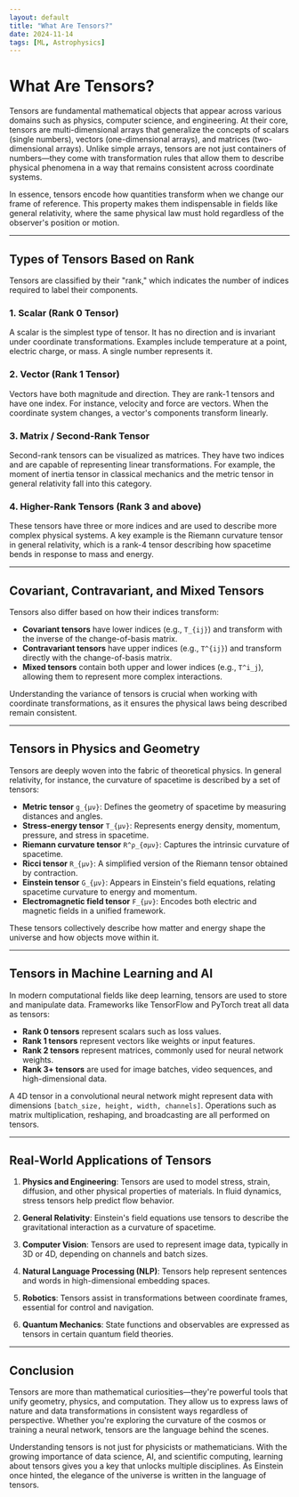 ```yaml
---
layout: default
title: "What Are Tensors?"
date: 2024-11-14
tags: [ML, Astrophysics]
---
```


# What Are Tensors?

Tensors are fundamental mathematical objects that appear across various domains such as physics, computer science, and engineering. At their core, tensors are multi-dimensional arrays that generalize the 
concepts of scalars (single numbers), vectors (one-dimensional arrays), and matrices (two-dimensional arrays). Unlike simple arrays, tensors are not just containers of numbers—they come with transformation 
rules that allow them to describe physical phenomena in a way that remains consistent across coordinate systems.

<!--more-->

In essence, tensors encode how quantities transform when we change our frame of reference. This property makes them indispensable in fields like general relativity, where the same physical law must hold 
regardless of the observer's position or motion.

---

## Types of Tensors Based on Rank

Tensors are classified by their "rank," which indicates the number of indices required to label their components.

### 1. Scalar (Rank 0 Tensor)
A scalar is the simplest type of tensor. It has no direction and is invariant under coordinate transformations. Examples include temperature at a point, electric charge, or mass. A single number represents it.

### 2. Vector (Rank 1 Tensor)
Vectors have both magnitude and direction. They are rank-1 tensors and have one index. For instance, velocity and force are vectors. When the coordinate system changes, a vector's components transform linearly.

### 3. Matrix / Second-Rank Tensor
Second-rank tensors can be visualized as matrices. They have two indices and are capable of representing linear transformations. For example, the moment of inertia tensor in classical mechanics and the metric 
tensor in general relativity fall into this category.

### 4. Higher-Rank Tensors (Rank 3 and above)
These tensors have three or more indices and are used to describe more complex physical systems. A key example is the Riemann curvature tensor in general relativity, which is a rank-4 tensor describing how 
spacetime bends in response to mass and energy.

---

## Covariant, Contravariant, and Mixed Tensors

Tensors also differ based on how their indices transform:

- **Covariant tensors** have lower indices (e.g., `T_{ij}`) and transform with the inverse of the change-of-basis matrix.
- **Contravariant tensors** have upper indices (e.g., `T^{ij}`) and transform directly with the change-of-basis matrix.
- **Mixed tensors** contain both upper and lower indices (e.g., `T^i_j`), allowing them to represent more complex interactions.

Understanding the variance of tensors is crucial when working with coordinate transformations, as it ensures the physical laws being described remain consistent.

---

## Tensors in Physics and Geometry

Tensors are deeply woven into the fabric of theoretical physics. In general relativity, for instance, the curvature of spacetime is described by a set of tensors:

- **Metric tensor** `g_{μν}`: Defines the geometry of spacetime by measuring distances and angles.
- **Stress-energy tensor** `T_{μν}`: Represents energy density, momentum, pressure, and stress in spacetime.
- **Riemann curvature tensor** `R^ρ_{σμν}`: Captures the intrinsic curvature of spacetime.
- **Ricci tensor** `R_{μν}`: A simplified version of the Riemann tensor obtained by contraction.
- **Einstein tensor** `G_{μν}`: Appears in Einstein's field equations, relating spacetime curvature to energy and momentum.
- **Electromagnetic field tensor** `F_{μν}`: Encodes both electric and magnetic fields in a unified framework.

These tensors collectively describe how matter and energy shape the universe and how objects move within it.

---

## Tensors in Machine Learning and AI

In modern computational fields like deep learning, tensors are used to store and manipulate data. Frameworks like TensorFlow and PyTorch treat all data as tensors:

- **Rank 0 tensors** represent scalars such as loss values.
- **Rank 1 tensors** represent vectors like weights or input features.
- **Rank 2 tensors** represent matrices, commonly used for neural network weights.
- **Rank 3+ tensors** are used for image batches, video sequences, and high-dimensional data.

A 4D tensor in a convolutional neural network might represent data with dimensions `[batch_size, height, width, channels]`. Operations such as matrix multiplication, reshaping, and broadcasting are all performed 
on tensors.

---

## Real-World Applications of Tensors

1. **Physics and Engineering**: Tensors are used to model stress, strain, diffusion, and other physical properties of materials. In fluid dynamics, stress tensors help predict flow behavior.

2. **General Relativity**: Einstein's field equations use tensors to describe the gravitational interaction as a curvature of spacetime.

3. **Computer Vision**: Tensors are used to represent image data, typically in 3D or 4D, depending on channels and batch sizes.

4. **Natural Language Processing (NLP)**: Tensors help represent sentences and words in high-dimensional embedding spaces.

5. **Robotics**: Tensors assist in transformations between coordinate frames, essential for control and navigation.

6. **Quantum Mechanics**: State functions and observables are expressed as tensors in certain quantum field theories.

---

## Conclusion

Tensors are more than mathematical curiosities—they're powerful tools that unify geometry, physics, and computation. They allow us to express laws of nature and data transformations in consistent ways regardless 
of perspective. Whether you're exploring the curvature of the cosmos or training a neural network, tensors are the language behind the scenes.

Understanding tensors is not just for physicists or mathematicians. With the growing importance of data science, AI, and scientific computing, learning about tensors gives you a key that unlocks multiple 
disciplines. As Einstein once hinted, the elegance of the universe is written in the language of tensors.
